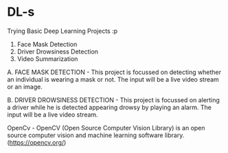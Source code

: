 # DL-s
Trying Basic Deep Learning Projects :p

1. Face Mask Detection
2. Driver Drowsiness Detection
3. Video Summarization

A. FACE MASK DETECTION - 
This project is focussed on detecting whether an individual is wearing a mask or not.
The input will be a live video stream or an image.

B. DRIVER DROWSINESS DETECTION -
This project is focussed on alerting a driver while he is detected appearing drowsy by playing an alarm.
The input will be a live video stream.

OpenCv - OpenCV (Open Source Computer Vision Library) is an open source computer vision and machine learning software library.
(https://opencv.org/)
